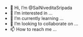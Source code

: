 - 👋 Hi, I’m @SaiNiveditaSripada
- 👀 I’m interested in ...
- 🌱 I’m currently learning ...
- 💞️ I’m looking to collaborate on ...
- 📫 How to reach me ...

<!---
SaiNiveditaSripada/SaiNiveditaSripada is a ✨ special ✨ repository because its `README.md` (this file) appears on your GitHub profile.
You can click the Preview link to take a look at your changes.
--->

